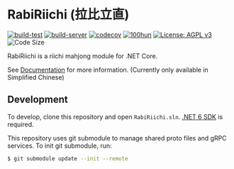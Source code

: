 # RabiRiichi (拉比立直)

[![build-test](https://github.com/RabiMimi/RabiRiichi/actions/workflows/build-test.yml/badge.svg)](https://github.com/RabiMimi/RabiRiichi/actions/workflows/build-test.yml)
[![build-server](https://github.com/RabiMimi/RabiRiichi/actions/workflows/build-server.yml/badge.svg)](https://github.com/RabiMimi/RabiRiichi/actions/workflows/build-server.yml)
[![codecov](https://codecov.io/gh/RabiMimi/RabiRiichi/branch/develop/graph/badge.svg?token=MKLFTP3O4C)](https://codecov.io/gh/RabiMimi/RabiRiichi)
[![100hun](https://100hun.rabimimi.com/provider/codecov/github/RabiMimi/RabiRiichi/develop/badge.png)](https://codecov.io/gh/RabiMimi/RabiRiichi)
[![License: AGPL v3](https://img.shields.io/badge/License-AGPL_v3-blue.svg)](https://www.gnu.org/licenses/agpl-3.0)
![Code Size](https://img.shields.io/github/languages/code-size/RabiMimi/RabiRiichi)

RabiRiichi is a riichi mahjong module for .NET Core.

See [Documentation](https://riichi-docs.rabimimi.com) for more information. (Currently only available in Simplified Chinese)

## Development

To develop, clone this repository and open `RabiRiichi.sln`. [.NET 6 SDK](https://dotnet.microsoft.com/en-us/download/dotnet/6.0) is required.

This repository uses git submodule to manage shared proto files and gRPC services. To init git submodule, run:

```bash
$ git submodule update --init --remote
```
